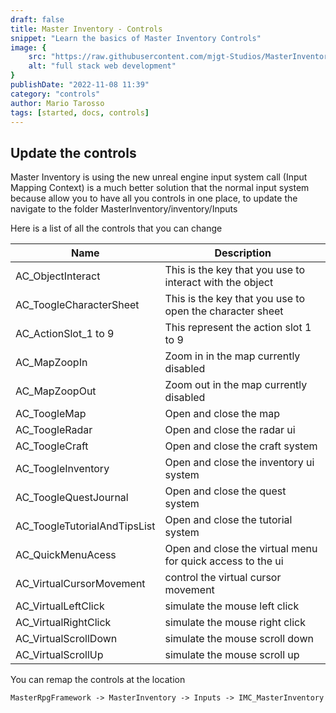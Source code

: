 ```yaml
---
draft: false
title: Master Inventory - Controls
snippet: "Learn the basics of Master Inventory Controls"
image: {
    src: "https://raw.githubusercontent.com/mjgt-Studios/MasterInventoryDocs/main/imgs/PostImgs/Controls.png",
    alt: "full stack web development"
}
publishDate: "2022-11-08 11:39"
category: "controls"
author: Mario Tarosso
tags: [started, docs, controls]
---
```


## Update the controls

Master Inventory is using the new unreal engine input system call (Input Mapping Context) is a much better solution that the normal input system because allow you to have all you controls in one place, to update the navigate to the folder MasterInventory/inventory/Inputs

Here is a list of all the controls that you can change

| Name             | Description                                                                |
| ----------------- | ------------------------------------------------------------------ |
| AC_ObjectInteract | This is the key that you use to interact with the object |
| AC_ToogleCharacterSheet   | This is the key that you use to open the character sheet |
| AC_ActionSlot_1 to 9   | This represent the action slot 1 to 9 |
| AC_MapZoopIn   | Zoom in in the map currently disabled |
| AC_MapZoopOut   | Zoom out in the map currently disabled |
| AC_ToogleMap   | Open and close the map |
| AC_ToogleRadar   | Open and close the radar ui |
| AC_ToogleCraft   | Open and close the craft system |
| AC_ToogleInventory   | Open and close the inventory ui system |
| AC_ToogleQuestJournal   | Open and close the quest system |
| AC_ToogleTutorialAndTipsList   | Open and close the tutorial system |
| AC_QuickMenuAcess   | Open and close the virtual menu for quick access to the ui |
| AC_VirtualCursorMovement   | control the virtual cursor movement |
| AC_VirtualLeftClick   | simulate the mouse left click |
| AC_VirtualRightClick   | simulate the mouse right click |
| AC_VirtualScrollDown   | simulate the mouse scroll down |
| AC_VirtualScrollUp   | simulate the mouse scroll up |

You can remap the controls at the location

```http
MasterRpgFramework -> MasterInventory -> Inputs -> IMC_MasterInventory
```
